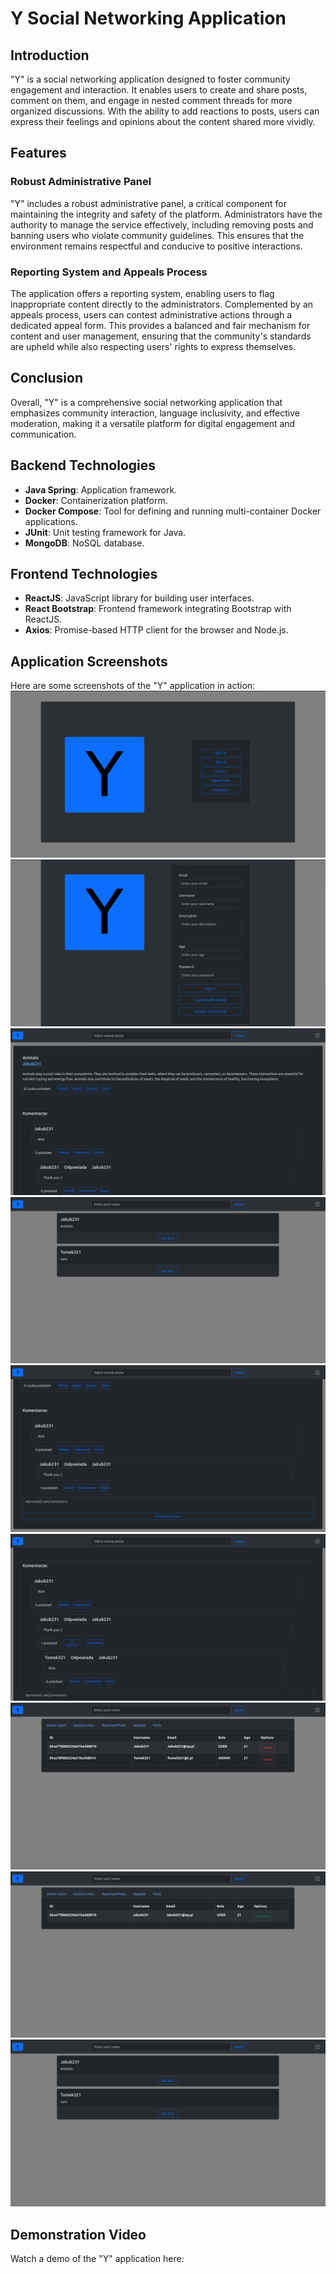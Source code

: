 # Y Social Networking Application

## Introduction
"Y" is a social networking application designed to foster community engagement and interaction. It enables users to create and share posts, comment on them, and engage in nested comment threads for more organized discussions. With the ability to add reactions to posts, users can express their feelings and opinions about the content shared more vividly.

## Features

### Robust Administrative Panel
"Y" includes a robust administrative panel, a critical component for maintaining the integrity and safety of the platform. Administrators have the authority to manage the service effectively, including removing posts and banning users who violate community guidelines. This ensures that the environment remains respectful and conducive to positive interactions.

### Reporting System and Appeals Process
The application offers a reporting system, enabling users to flag inappropriate content directly to the administrators. Complemented by an appeals process, users can contest administrative actions through a dedicated appeal form. This provides a balanced and fair mechanism for content and user management, ensuring that the community's standards are upheld while also respecting users' rights to express themselves.

## Conclusion
Overall, "Y" is a comprehensive social networking application that emphasizes community interaction, language inclusivity, and effective moderation, making it a versatile platform for digital engagement and communication.


## Backend Technologies
- **Java Spring**: Application framework.
- **Docker**: Containerization platform.
- **Docker Compose**: Tool for defining and running multi-container Docker applications.
- **JUnit**: Unit testing framework for Java.
- **MongoDB**: NoSQL database.

## Frontend Technologies
- **ReactJS**: JavaScript library for building user interfaces.
- **React Bootstrap**: Frontend framework integrating Bootstrap with ReactJS.
- **Axios**: Promise-based HTTP client for the browser and Node.js.

## Application Screenshots

Here are some screenshots of the "Y" application in action:
![img.png](frontendywebapp%2FImages%2Fimg.png)
![img_7.png](frontendywebapp%2FImages%2Fimg_7.png)
![img_1.png](frontendywebapp%2FImages%2Fimg_1.png)
![img_6.png](frontendywebapp%2FImages%2Fimg_6.png)
![img_2.png](frontendywebapp%2FImages%2Fimg_2.png)
![img_3.png](frontendywebapp%2FImages%2Fimg_3.png)
![img_4.png](frontendywebapp%2FImages%2Fimg_4.png)
![img_5.png](frontendywebapp%2FImages%2Fimg_5.png)
![img_6.png](frontendywebapp%2FImages%2Fimg_6.png)



## Demonstration Video

Watch a demo of the "Y" application here:

